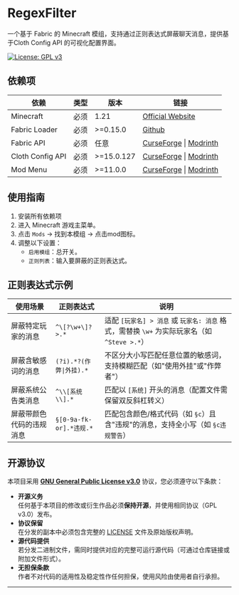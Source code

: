 # RegexFilter
一个基于 Fabric 的 Minecraft 模组，支持通过正则表达式屏蔽聊天消息，提供基于Cloth Config API 的可视化配置界面。

[![License: GPL v3](https://img.shields.io/badge/License-GPLv3-blue.svg)](https://www.gnu.org/licenses/gpl-3.0)
## 依赖项

| 依赖               | 类型  | 版本         | 链接                                                                                                                               |
| ---------------- | --- | ---------- | -------------------------------------------------------------------------------------------------------------------------------- |
| Minecraft        | 必须  | 1.21       | [Official Website](https://www.minecraft.net/)                                                                                   |
| Fabric Loader    | 必须  | >=0.15.0   | [Github](https://github.com/FabricMC/fabric-loader)                                                                              |
| Fabric API       | 必须  | 任意         | [CurseForge](https://www.curseforge.com/minecraft/mc-mods/fabric-api) &#124; [Modrinth](https://modrinth.com/mod/fabric-api)     |
| Cloth Config API | 必须  | >=15.0.127 | [CurseForge](https://www.curseforge.com/minecraft/mc-mods/cloth-config) &#124; [Modrinth](https://modrinth.com/mod/cloth-config) |
| Mod Menu         | 必须  | >=11.0.0   | [CurseForge](https://www.curseforge.com/minecraft/mc-mods/modmenu) &#124; [Modrinth](https://modrinth.com/mod/modmenu)           |
 
## 使用指南
1. 安装所有依赖项
2. 进入 Minecraft 游戏主菜单。
3. 点击 `Mods` → 找到本模组 → 点击mod图标。
4. 调整以下设置：
   - `启用模组`：总开关。
   - `正则列表`：输入要屏蔽的正则表达式。

## 正则表达式示例

| 使用场景                | 正则表达式                  | 说明                          |
|-----------------------|--------------------------|-----------------------------|
| 屏蔽特定玩家的消息       | `^\[?\w+\]? >.*`         | 适配 `[玩家名] > 消息` 或 `玩家名: 消息` 格式，需替换 `\w+` 为实际玩家名（如 `^Steve >.*`） |
| 屏蔽含敏感词的消息       | `(?i).*?(作弊\|外挂).*`   | 不区分大小写匹配任意位置的敏感词，支持模糊匹配（如"使用外挂"或"作弊者"） |
| 屏蔽系统公告类消息       | `^\\[系统\\].*`           | 匹配以 `[系统]` 开头的消息（配置文件需保留双反斜杠转义） |
| 屏蔽带颜色代码的违规消息  | `§[0-9a-fk-or].*违规.*`   | 匹配包含颜色/格式代码（如 `§c`）且含"违规"的消息，支持全小写（如 `§c违规警告`） |

## 开源协议
本项目采用 **[GNU General Public License v3.0](LICENSE)** 协议，您必须遵守以下条款：
- **开源义务**  
  任何基于本项目的修改或衍生作品必须**保持开源**，并使用相同协议（GPL v3.0）发布。
- **协议保留**  
  在分发的副本中必须包含完整的 [LICENSE](LICENSE) 文件及原始版权声明。
- **源代码提供**  
  若分发二进制文件，需同时提供对应的完整可运行源代码（可通过仓库链接或附加文件形式）。
- **无担保条款**  
  作者不对代码的适用性及稳定性作任何担保，使用风险由使用者自行承担。

---
